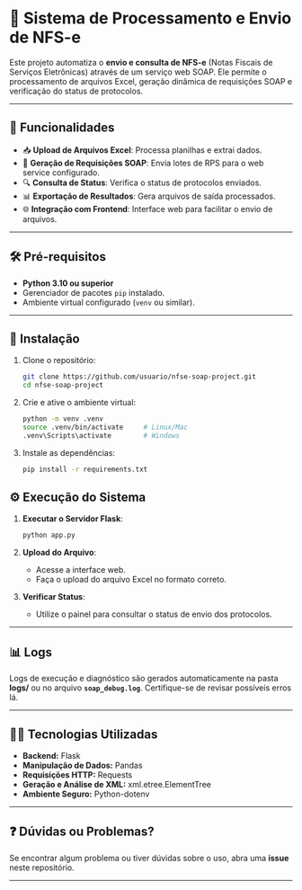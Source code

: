 # 📄 Sistema de Processamento e Envio de NFS-e

Este projeto automatiza o **envio e consulta de NFS-e** (Notas Fiscais de Serviços Eletrônicas) através de um serviço web SOAP. Ele permite o processamento de arquivos Excel, geração dinâmica de requisições SOAP e verificação do status de protocolos.

---

## 🚀 **Funcionalidades**
- 📥 **Upload de Arquivos Excel**: Processa planilhas e extrai dados.  
- 📨 **Geração de Requisições SOAP**: Envia lotes de RPS para o web service configurado.  
- 🔍 **Consulta de Status**: Verifica o status de protocolos enviados.  
- 📊 **Exportação de Resultados**: Gera arquivos de saída processados.  
- 🌐 **Integração com Frontend**: Interface web para facilitar o envio de arquivos.

---

## 🛠️ **Pré-requisitos**

- **Python 3.10 ou superior**  
- Gerenciador de pacotes `pip` instalado.  
- Ambiente virtual configurado (`venv` ou similar).  

---

## 🧩 **Instalação**

1. Clone o repositório:
   ```bash
   git clone https://github.com/usuario/nfse-soap-project.git
   cd nfse-soap-project
   ```

2. Crie e ative o ambiente virtual:
   ```bash
   python -m venv .venv
   source .venv/bin/activate     # Linux/Mac
   .venv\Scripts\activate        # Windows
   ```

3. Instale as dependências:
   ```bash
   pip install -r requirements.txt
   ```


## ⚙️ **Execução do Sistema**

1. **Executar o Servidor Flask**:
   ```bash
   python app.py
   ```

2. **Upload do Arquivo**:
   - Acesse a interface web.
   - Faça o upload do arquivo Excel no formato correto.  

3. **Verificar Status**:
   - Utilize o painel para consultar o status de envio dos protocolos.

---

## 📊 **Logs**

Logs de execução e diagnóstico são gerados automaticamente na pasta **logs/** ou no arquivo **`soap_debug.log`**. Certifique-se de revisar possíveis erros lá.

---

## 🧑‍💻 **Tecnologias Utilizadas**

- **Backend:** Flask  
- **Manipulação de Dados:** Pandas  
- **Requisições HTTP:** Requests  
- **Geração e Análise de XML:** xml.etree.ElementTree  
- **Ambiente Seguro:** Python-dotenv  

---

## ❓ **Dúvidas ou Problemas?**

Se encontrar algum problema ou tiver dúvidas sobre o uso, abra uma **issue** neste repositório.

---